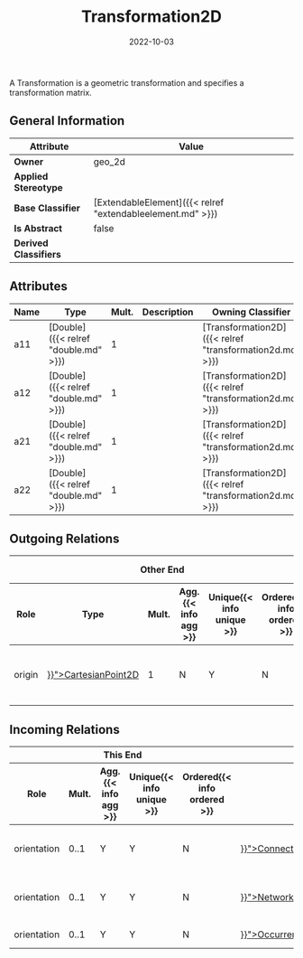 ﻿---
title: Transformation2D
toc: false
type: specs
date: "2022-10-03"
draft: false
specification: VEC
version: 2.0.1
documentType: "Recommendation"
elementType: Class
classes:
  - Transformation2D
menu_name: vec-2.0.1
---
<p>A Transformation is a geometric transformation and specifies a transformation matrix.  </p>

## General Information

| Attribute               | Value |
|-------------------------|-------|
| **Owner**               | geo_2d |
| **Applied Stereotype**  |   |
| **Base Classifier**     | [ExtendableElement]({{< relref "extendableelement.md" >}})<br/>  |
| **Is Abstract**         | false |
| **Derived Classifiers** |   |

## Attributes
|  Name  |  Type  |  Mult.  |  Description  |  Owning Classifier  |
|--------|--------|---------|---------------|--------------|
|a11| [Double]({{< relref "double.md" >}}) | 1 |  | [Transformation2D]({{< relref "transformation2d.md" >}}) |
|a12| [Double]({{< relref "double.md" >}}) | 1 |  | [Transformation2D]({{< relref "transformation2d.md" >}}) |
|a21| [Double]({{< relref "double.md" >}}) | 1 |  | [Transformation2D]({{< relref "transformation2d.md" >}}) |
|a22| [Double]({{< relref "double.md" >}}) | 1 |  | [Transformation2D]({{< relref "transformation2d.md" >}}) |

## Outgoing Relations
<table>
    <thead>
        <tr>
           <th colspan="6">Other End</th>
           <th colspan="1">This End</th>
           <th colspan="1">General</th>
        </tr>
        <tr>
           <th>Role</th>
           <th>Type</th>
           <th>Mult.</th>
           <th>Agg.{{< info agg >}}</th>
           <th>Unique{{< info unique >}}</th>
           <th>Ordered{{< info ordered >}}</th>
           <th>Mult.</th>
           <th>Description</th>
        </tr>
    <thead>
    <tbody>
    <tr>
        <td>origin</td>
        <td><a href="{{< relref "cartesianpoint2d.md" >}}">CartesianPoint2D</a></td>
        <td>1</td>
        <td>N</td>
        <td>Y</td>
        <td>N</td>
        <td>0..*</td>
        <td>References the CartesianPoint2D that is the origin of the Transformation2D.</td>
    </tr>
    </tbody>
</table>

##  Incoming Relations
<table>
    <thead>
        <tr>
           <th colspan="5">This End</th>
           <th colspan="2">Other End</th>
           <th colspan="1">General</th>
        </tr>
        <tr>
           <th>Role</th>
           <th>Mult.</th>
           <th>Agg.{{< info agg >}}</th>
           <th>Unique{{< info unique >}}</th>
           <th>Ordered{{< info ordered >}}</th>
           <th>Type</th>
           <th>Mult.</th>
           <th>Description</th>
        </tr>
    <thead>
    <tbody>
    <tr>
        <td>orientation</td>
        <td>0..1</td>
        <td>Y</td>
        <td>Y</td>
        <td>N</td>
        <td><a href="{{< relref "connectionnodeviewitem.md" >}}">ConnectionNodeViewItem</a></td>
        <td>1</td>
        <td>Specifies the position /&#160;placement of the <i>ConnectionNodeViewItem</i> within the layout.</td>
    </tr>
    <tr>
        <td>orientation</td>
        <td>0..1</td>
        <td>Y</td>
        <td>Y</td>
        <td>N</td>
        <td><a href="{{< relref "networknodeviewitem.md" >}}">NetworkNodeViewItem</a></td>
        <td>1</td>
        <td>Specifies the position /&#160;placement of the <i>NetworkNodeViewItem</i> within the layout.</td>
    </tr>
    <tr>
        <td>orientation</td>
        <td>0..1</td>
        <td>Y</td>
        <td>Y</td>
        <td>N</td>
        <td><a href="{{< relref "occurrenceorusageviewitem2d.md" >}}">OccurrenceOrUsageViewItem2D</a></td>
        <td>1</td>
        <td>Specifies the orientation of the view item.</td>
    </tr>
    </tbody>
</table>



